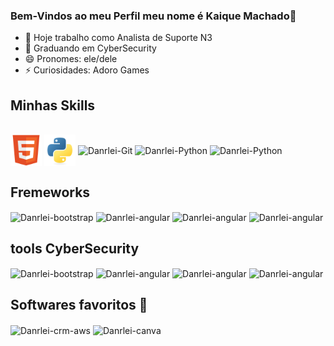 ### Bem-Vindos ao meu Perfil meu nome é Kaique Machado👋

- 🔭 Hoje trabalho como Analista de Suporte N3
- 🌱 Graduando em CyberSecurity 
- 😄 Pronomes: ele/dele
- ⚡ Curiosidades: Adoro Games

## Minhas Skills

<div style="display: inline_block"><br>
  <img align="center" alt="Danrlei-HTML" height="50" width="50" src="https://raw.githubusercontent.com/devicons/devicon/master/icons/html5/html5-original.svg">
  <img align="center" alt="Danrlei-Python" height="50" width="50" src="https://raw.githubusercontent.com/devicons/devicon/master/icons/python/python-original.svg">
  <img align="center" alt="Danrlei-Git" height="50" width="50" src="https://miro.medium.com/v2/resize:fit:1400/1*TTM5AleQfFJ-mItttJROdg.jpeg" />
   <img align="center" alt="Danrlei-Python" height="50" width="50" src="https://1.bp.blogspot.com/-9L5m3y5xShA/V8hDwHciF2I/AAAAAAAAUBM/H3IjOzjT8Ww4bTQf_xOIbigrjruqNvgVACLcB/s1600/BANNER_POST.jpg">
  <img align="center" alt="Danrlei-Python" height="50" width="50" src="https://hermes.digitalinnovation.one/tracks/673c85f4-a1cb-40b7-a6fd-7f9becb379f6.png">
</div>

## Fremeworks

<div>
  <img align="center" alt="Danrlei-bootstrap" height="50" width="50" src="https://upload.wikimedia.org/wikipedia/commons/thumb/b/b2/Bootstrap_logo.svg/1280px-Bootstrap_logo.svg.png" />
  <img align="center" alt="Danrlei-angular" height="50" width="50" src="https://datascientest.com/en/wp-content/uploads/sites/9/2023/05/django1.jpg" />
   <img align="center" alt="Danrlei-angular" height="50" width="50" src="https://www.bairesdev.com/wp-content/uploads/2021/08/Flask-1.svg" />
   <img align="center" alt="Danrlei-angular" height="50" width="50" src="https://i.imgur.com/p0Nufjn.jpg" />
</div>

## tools CyberSecurity

<div>
  <img align="center" alt="Danrlei-bootstrap" height="50" width="50" src="https://miro.medium.com/v2/resize:fit:351/0*P4UVvCNl7EX4Xfgn.png" />
  <img align="center" alt="Danrlei-angular" height="50" width="50" src="https://www.kali.org/tools/hydra/images/hydra-logo.svg" />
   <img align="center" alt="Danrlei-angular" height="50" width="50" src="https://blog.hackerassociate.com/wp-content/uploads/2021/03/wfW9INutal.jpg" />
   <img align="center" alt="Danrlei-angular" height="50" width="50" src="https://img-c.udemycdn.com/course/750x422/4805220_16da_4.jpg" />
</div>

## Softwares favoritos 🤩

<div>
  <img align="center" alt="Danrlei-crm-aws" height="50" width="50" src="https://5.imimg.com/data5/SELLER/Default/2021/8/NP/YN/DN/3775979/aws-logo.png" />
  <img align="center" alt="Danrlei-canva" height="50" width="50" src="https://logodownload.org/wp-content/uploads/2021/08/microsoft-teams-logo-0.png" />
</div>   

